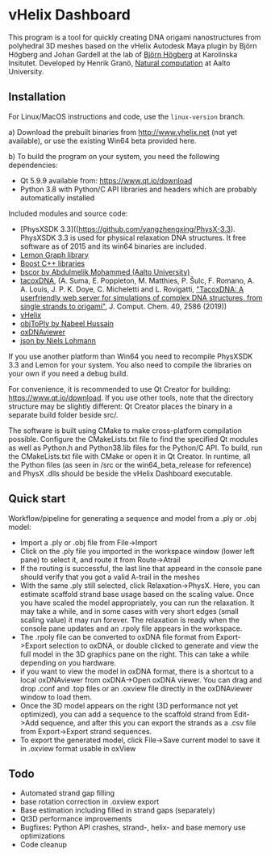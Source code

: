 # vHelix Dashboard
This program is a tool for quickly creating DNA origami nanostructures from polyhedral 3D meshes based on the vHelix Autodesk Maya plugin by Björn Högberg and Johan Gardell at the lab of [Björn Högberg](http://www.hogberglab.net/) at Karolinska Insitutet.
Developed by Henrik Granö, [Natural computation](https://research.cs.aalto.fi/nc/) at Aalto University.

## Installation

For Linux/MacOS instructions and code, use the `linux-version` branch.

a) Download the prebuilt binaries from http://www.vhelix.net (not yet available), or use the existing Win64 beta provided here.

b) To build the program on your system, you need the following dependencies:

- Qt 5.9.9 available from: https://www.qt.io/download
- Python 3.8 with Python/C API libraries and headers which are probably automatically installed

Included modules and source code:
- [PhysXSDK 3.3]((https://github.com/yangzhengxing/PhysX-3.3). PhysXSDK 3.3 is used for physical relaxation DNA structures. It free software as of 2015 and its win64 binaries are included.
- [Lemon Graph library](https://lemon.cs.elte.hu/trac/lemon)
- [Boost C++ libraries](https://www.boost.org/)
- [bscor by Abdulmelik Mohammed (Aalto University)](https://github.com/mohamma1/bscor)
- [tacoxDNA](https://github.com/lorenzo-rovigatti/tacoxDNA),  (A. Suma, E. Poppleton, M. Matthies, P. Šulc, F. Romano, A. A. Louis, J. P. K. Doye, C. Micheletti and L. Rovigatti, ["TacoxDNA: A userfriendly web server for simulations of complex DNA structures, from single strands to origami"](https://doi.org/10.1002/jcc.26029), J. Comput. Chem. 40, 2586 (2019))
- [vHelix](http://www.vhelix.net)
- [objToPly by Nabeel Hussain](https://github.com/nabeel3133/file-converter-.obj-to-.ply)
- [oxDNAviewer](https://github.com/sulcgroup/oxdna-viewer)
- [json by Niels Lohmann](https://github.com/nlohmann/json)

If you use another platform than Win64 you need to recompile PhysXSDK 3.3 and Lemon for your system. You also need to compile the libraries on your own if you need a debug build.

For convenience, it is recommended to use Qt Creator for building: https://www.qt.io/download. If you use other tools, note that the directory structure may be slightly different: Qt Creator places the binary in a separate build folder beside src/.

The software is built using CMake to make cross-platform compilation possible. Configure the CMakeLists.txt file to find the specified Qt modules as well as Python.h and Python38.lib files for the Python/C API. To build, run the CMakeLists.txt file with CMake or open it in Qt Creator. In runtime, all the Python files (as seen in /src or the win64_beta_release for reference) and PhysX .dlls should be beside the vHelix Dashboard executable.

## Quick start

Workflow/pipeline for generating a sequence and model from a .ply or .obj model:

- Import a .ply or .obj file from File->Import
- Click on the .ply file you imported in the workspace window (lower left pane) to select it, and route it from Route->Atrail
- If the routing is successful, the last line that appeard in the console pane should verify that you got a valid A-trail in the meshes
- With the same .ply still selected, click Relaxation->PhysX. Here, you can estimate scaffold strand base usage based on the scaling value. Once you have scaled the model appropriately, you can run the relaxation. It may take a while, and in some cases with very short edges (small scaling value) it may run forever. The relaxation is ready when the console pane updates and an .rpoly file appears in the workspace.
- The .rpoly file can be converted to oxDNA file format from Export->Export selection to oxDNA, or double clicked to generate and view the full model in the 3D graphics pane on the right. This can take a while depending on you hardware.
- if you want to view the model in oxDNA format, there is a shortcut to a local oxDNAviewer from oxDNA->Open oxDNA viewer. You can drag and drop .conf and .top files or an .oxview file directly in the oxDNAviewer window to load them.
- Once the 3D model appears on the right (3D performance not yet optimized), you can add a sequence to the scaffold strand from Edit->Add sequence, and after this you can export the strands as a .csv file from Export->Export strand sequences.
- To export the generated model, click File->Save current model to save it in .oxview format usable in oxView

## Todo

- Automated strand gap filling
- base rotation correction in .oxview export
- Base estimation including filled in strand gaps (separately)
- Qt3D performance improvements
- Bugfixes: Python API crashes, strand-, helix- and base memory use optimizations
- Code cleanup
